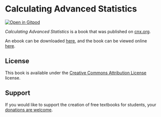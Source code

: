 # Calculating Advanced Statistics

[![Open in Gitpod](https://gitpod.io/button/open-in-gitpod.svg)](https://gitpod.io/from-referrer/)

_Calculating Advanced Statistics_ is a book that was published on [cnx.org](https://cnx.org/).

An ebook can be downloaded [here](https://github.com/cnx-user-books/cnxbook-calculating-advanced-statistics/releases/latest), and the book can be viewed online [here](https://github.com/cnx-user-books/cnxbook-calculating-advanced-statistics/releases/latest).

## License
This book is available under the [Creative Commons Attribution License](./LICENSE) license.

## Support
If you would like to support the creation of free textbooks for students, your [donations are welcome](https://riceconnect.rice.edu/donation/support-openstax-banner).
